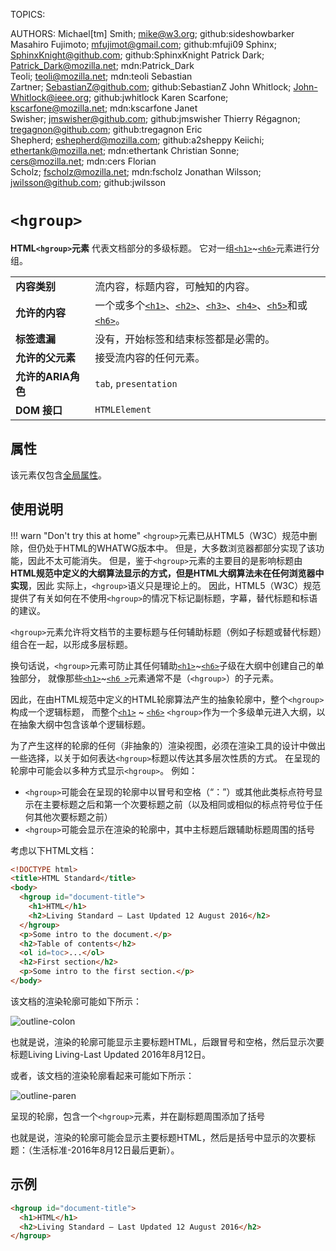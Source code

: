 TOPICS: <hgroup>
AUTHORS: Michael[tm] Smith; mike@w3.org; github:sideshowbarker
         Masahiro Fujimoto; mfujimot@gmail.com; github:mfuji09
         Sphinx; SphinxKnight@github.com; github:SphinxKnight
         Patrick Dark; Patrick_Dark@mozilla.net; mdn:Patrick_Dark
         Teoli; teoli@mozilla.net; mdn:teoli
         Sebastian Zartner; SebastianZ@github.com; github:SebastianZ
         John Whitlock; John-Whitlock@ieee.org; github:jwhitlock
         Karen Scarfone; kscarfone@mozilla.net; mdn:kscarfone
         Janet Swisher; jmswisher@github.com; github:jmswisher
         Thierry Régagnon; tregagnon@github.com; github:tregagnon
         Eric Shepherd; eshepherd@mozilla.com; github:a2sheppy
         Keiichi; ethertank@mozilla.net; mdn:ethertank
         Christian Sonne; cers@mozilla.net; mdn:cers
         Florian Scholz; fscholz@mozilla.net; mdn:fscholz
         Jonathan Wilsson; jwilsson@github.com; github:jwilsson

# `<hgroup>`

**HTML`<hgroup>`元素** 代表文档部分的多级标题。 它对一组[`<h1>`](/zh-hans/webfrontend/<h1>)~[`<h6>`](/zh-hans/webfrontend/<h6>)元素进行分组。

|  |  |
| :-- | :-- |
| **内容类别** | 流内容，标题内容，可触知的内容。|
| **允许的内容** | 一个或多个[`<h1>`](/zh-hans/webfrontend/<h1>)、[`<h2>`](/zh-hans/webfrontend/<h2>)、[`<h3>`](/zh-hans/webfrontend/<h3>)、[`<h4>`](/zh-hans/webfrontend/<h4>)、[`<h5>`](/zh-hans/webfrontend/<h5>)和或[`<h6>`](/zh-hans/webfrontend/<h6>)。|
| **标签遗漏** | 没有，开始标签和结束标签都是必需的。|
| **允许的父元素** | 接受流内容的任何元素。|
| **允许的ARIA角色** | `tab`, `presentation` |
| **DOM 接口** | `HTMLElement` |

## 属性

该元素仅包含[全局属性](https://wiki.developer.mozilla.org/en-US/docs/HTML/Global_attributes)。

## 使用说明

!!! warn "Don't try this at home"
    `<hgroup>`元素已从HTML5（W3C）规范中删除，但仍处于HTML的WHATWG版本中。 但是，大多数浏览器都部分实现了该功能，因此不太可能消失。
    但是，鉴于`<hgroup>`元素的主要目的是影响标题由**HTML规范中定义的大纲算法显示的方式，但是HTML大纲算法未在任何浏览器中实现**，因此 实际上，`<hgroup>`语义只是理论上的。
    因此，HTML5（W3C）规范提供了有关如何在不使用`<hgroup>`的情况下标记副标题，字幕，替代标题和标语的建议。

`<hgroup>`元素允许将文档节的主要标题与任何辅助标题（例如子标题或替代标题）组合在一起，以形成多层标题。

换句话说，`<hgroup>`元素可防止其任何辅助[`<h1>`](/zh-hans/webfrontend/<h1>)~[`<h6>`](/zh-hans/webfrontend/<h6>)子级在大纲中创建自己的单独部分，
就像那些[`<h1>`](/zh-hans/webfrontend/<h1>)~[`<h6 >`](/zh-hans/webfrontend/<h6>)元素通常不是（`<hgroup>`）的子元素。

因此，在由HTML规范中定义的HTML轮廓算法产生的抽象轮廓中，整个`<hgroup>`构成一个逻辑标题，
而整个[`<h1>`](/zh-hans/webfrontend/<h1>) ~ [`<h6>`](/zh-hans/webfrontend/<h6>) `<hgroup>`作为一个多级单元进入大纲，以在抽象大纲中包含该单个逻辑标题。

为了产生这样的轮廓的任何（非抽象的）渲染视图，必须在渲染工具的设计中做出一些选择，以关于如何表达`<hgroup>`标题以传达其多层次性质的方式。
在呈现的轮廓中可能会以多种方式显示`<hgroup>`。 例如：

- `<hgroup>`可能会在呈现的轮廓中以冒号和空格（“：”）或其他此类标点符号显示在主要标题之后和第一个次要标题之前（以及相同或相似的标点符号位于任何其他次要标题之前）
- `<hgroup>`可能会显示在渲染的轮廓中，其中主标题后跟辅助标题周围的括号

考虑以下HTML文档：

```html
<!DOCTYPE html>
<title>HTML Standard</title>
<body>
  <hgroup id="document-title">
    <h1>HTML</h1>
    <h2>Living Standard — Last Updated 12 August 2016</h2>
  </hgroup>
  <p>Some intro to the document.</p>
  <h2>Table of contents</h2>
  <ol id=toc>...</ol>
  <h2>First section</h2>
  <p>Some intro to the first section.</p>
</body>
```

该文档的渲染轮廓可能如下所示：

![outline-colon](/media/webfrontend__outline-colon.png)

也就是说，渲染的轮廓可能显示主要标题HTML，后跟冒号和空格，然后显示次要标题Living Living-Last Updated 2016年8月12日。

或者，该文档的渲染轮廓看起来可能如下所示：

![outline-paren](/media/webfrontend__outline-paren.png)

呈现的轮廓，包含一个`<hgroup>`元素，并在副标题周围添加了括号

也就是说，渲染的轮廓可能会显示主要标题HTML，然后是括号中显示的次要标题：（生活标准-2016年8月12日最后更新）。

## 示例

```html
<hgroup id="document-title">
  <h1>HTML</h1>
  <h2>Living Standard — Last Updated 12 August 2016</h2>
</hgroup>
```
